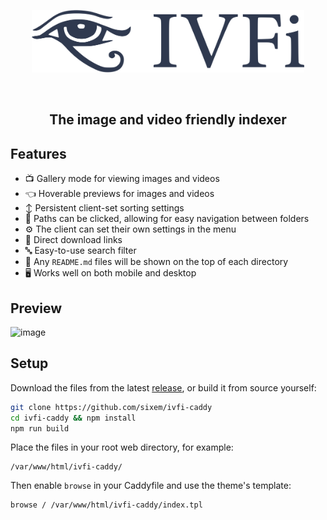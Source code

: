 
<p align="center">
  <img height="100" src="./icon.svg">
</p>
<br/>
<h2 align="center">The image and video friendly indexer</h2>

## Features
+ :tv: Gallery mode for viewing images and videos
+ :point_left: Hoverable previews for images and videos
+ :arrow_up_down: Persistent client-set sorting settings
+ :link: Paths can be clicked, allowing for easy navigation between folders
+ :gear: The client can set their own settings in the menu
+ :small_red_triangle_down: Direct download links
+ :abc: Easy-to-use search filter
+ :book: Any `README.md` files will be shown on the top of each directory
+ :desktop_computer: Works well on both mobile and desktop

## Preview
![image](https://user-images.githubusercontent.com/2825338/203448761-571bb742-cc12-4ccc-8543-69a60010c8ce.png)

## Setup
Download the files from the latest [release](https://github.com/sixem/ivfi-caddy/releases), or build it from source yourself:
```bash
git clone https://github.com/sixem/ivfi-caddy
cd ivfi-caddy && npm install
npm run build
```
Place the files in your root web directory, for example:
```
/var/www/html/ivfi-caddy/
```
Then enable `browse` in your Caddyfile and use the theme's template:
```
browse / /var/www/html/ivfi-caddy/index.tpl
```
